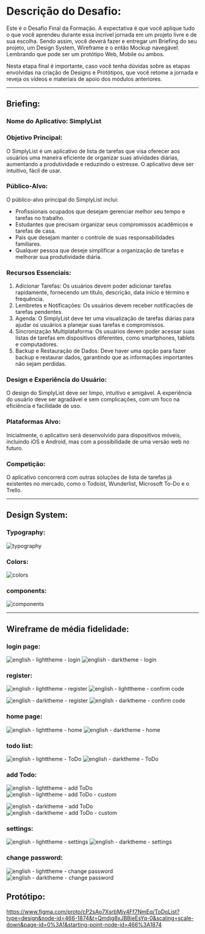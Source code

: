 # Descrição do Desafio: 
 Este é o Desafio Final da Formação. A expectativa é que você aplique tudo o que você aprendeu durante essa incrível jornada em um projeto livre e de sua escolha. Sendo assim, você deverá fazer e entregar um Briefing do seu projeto, um Design System, Wireframe e o então Mockup navegável. Lembrando que pode ser um protótipo Web, Mobile ou ambos.

Nesta etapa final é importante, caso você tenha dúvidas sobre as etapas envolvidas na criação de Designs e Protótipos, que você retome a jornada e reveja os vídeos e materiais de apoio dos módulos anteriores.

----------


## Briefing:

### Nome do Aplicativo: SimplyList

### Objetivo Principal:
   O SimplyList é um aplicativo de lista de tarefas que visa oferecer aos usuários uma maneira eficiente de organizar suas atividades diárias, aumentando a produtividade e reduzindo o estresse. O aplicativo deve ser intuitivo, fácil de usar.

### Público-Alvo:
   O público-alvo principal do SimplyList inclui:

- Profissionais ocupados que desejam gerenciar melhor seu tempo e tarefas no trabalho.
- Estudantes que precisam organizar seus compromissos acadêmicos e tarefas de casa.
- Pais que desejam manter o controle de suas responsabilidades familiares.
- Qualquer pessoa que deseje simplificar a organização de tarefas e melhorar sua produtividade diária.

### Recursos Essenciais:
  1. Adicionar Tarefas: Os usuários devem poder adicionar tarefas rapidamente, fornecendo um título, descrição, data inicio e término e frequência.
  2. Lembretes e Notificações: Os usuários devem receber notificações de tarefas pendentes.
  3. Agenda: O SimplyList deve ter uma visualização de tarefas diárias para ajudar os usuários a planejar suas tarefas e compromissos.
  4. Sincronização Multiplataforma: Os usuários devem poder acessar suas listas de tarefas em dispositivos diferentes, como smartphones, tablets e computadores.
  5. Backup e Restauração de Dados: Deve haver uma opção para fazer backup e restaurar dados, garantindo que as informações importantes não sejam perdidas.

### Design e Experiência do Usuário:
  O design do SimplyList deve ser limpo, intuitivo e amigável. A experiência do usuário deve ser agradável e sem complicações, com um foco na eficiência e facilidade de uso.

### Plataformas Alvo:
  Inicialmente, o aplicativo será desenvolvido para dispositivos móveis, incluindo iOS e Android, mas com a possibilidade de uma versão web no futuro.

### Competição: 
  O aplicativo concorrerá com outras soluções de lista de tarefas já existentes no mercado, como o Todoist, Wunderlist, Microsoft To-Do e o Trello.

-------




## Design System:

### Typography:

![typography](https://github.com/dev-Raffa/SimplyList/assets/113853780/21d7d307-741b-4ef9-af73-09f5794a5658)

### Colors:

![colors](https://github.com/dev-Raffa/SimplyList/assets/113853780/6fe6cecf-3b90-42ac-b7ae-5d3431ae1765)


### components:

![components](https://github.com/dev-Raffa/SimplyList/assets/113853780/a3a63ed7-3688-44f7-b070-789a7a25fb72)


------




## Wireframe de média fidelidade:

### login page:

  ![english - lighttheme - login](https://github.com/dev-Raffa/SimplyList/assets/113853780/40a767b5-d8bd-495f-a7ef-683fb2d70dd9) ![english - darktheme - login](https://github.com/dev-Raffa/SimplyList/assets/113853780/22c4ff07-184b-43ba-9e33-636a08a99f6d)


### register: 

![english - lighttheme - register](https://github.com/dev-Raffa/SimplyList/assets/113853780/26dceb9f-4ff1-4e41-87c2-10e121be905d)
![english - lighttheme - confirm code](https://github.com/dev-Raffa/SimplyList/assets/113853780/a2d43b74-b666-4981-a488-b63267672f72)

![english - darktheme - register](https://github.com/dev-Raffa/SimplyList/assets/113853780/2f723d75-6f0c-46e5-8cb4-007382f53777)
![english - darktheme - confirm code](https://github.com/dev-Raffa/SimplyList/assets/113853780/31b7972b-e59c-4c26-a5f4-d19781ca7fe8)


### home page: 

![english - lighttheme - home](https://github.com/dev-Raffa/SimplyList/assets/113853780/c016780a-ed2b-4dd4-a02c-7d02cab8e22e)
![english - darktheme - home](https://github.com/dev-Raffa/SimplyList/assets/113853780/b6454eff-0678-4ce0-a041-835385741637)

### todo list:

![english - lighttheme - ToDo](https://github.com/dev-Raffa/SimplyList/assets/113853780/08f844f0-158f-4c76-9281-f99dee0b3bc0)
![english - darktheme - ToDo](https://github.com/dev-Raffa/SimplyList/assets/113853780/4040044b-1ff1-4b5c-9c40-aa3612674514)

### add Todo: 

![english - lighttheme - add ToDo](https://github.com/dev-Raffa/SimplyList/assets/113853780/94cddf74-5052-4d66-b691-8484fd102a3e)
![english - lighttheme - add ToDo - custom](https://github.com/dev-Raffa/SimplyList/assets/113853780/c77c394f-0cdd-47c6-8898-4d1475e5119e)

![english - darktheme - add ToDo](https://github.com/dev-Raffa/SimplyList/assets/113853780/1eb53f66-1dde-435e-b03e-6b1cb32b27b5)
![english - darktheme - add ToDo - custom](https://github.com/dev-Raffa/SimplyList/assets/113853780/2155786a-ea92-46ae-b669-636e80fc164f)


### settings:

![english - lighttheme - settings](https://github.com/dev-Raffa/SimplyList/assets/113853780/d625376c-966e-440a-855f-c1b0f7251fad)
![english - darktheme - settings](https://github.com/dev-Raffa/SimplyList/assets/113853780/cf6b587f-c7cb-438f-a7fd-2014a0332c75)


### change password:

![english - lighttheme - change password](https://github.com/dev-Raffa/SimplyList/assets/113853780/00ca1f26-5cd8-41cf-a1a2-70d6f2619e45)
![english - darktheme - change password](https://github.com/dev-Raffa/SimplyList/assets/113853780/14c2f514-1f1e-4265-9d88-d0c74e07f3ae)

## Protótipo: 
 https://www.figma.com/proto/cP2sAo7XsrbMjy4Ff7NmEq/ToDoList?type=design&node-id=466-1874&t=Qmdjg8xJBBieEsYq-0&scaling=scale-down&page-id=0%3A1&starting-point-node-id=466%3A1874
